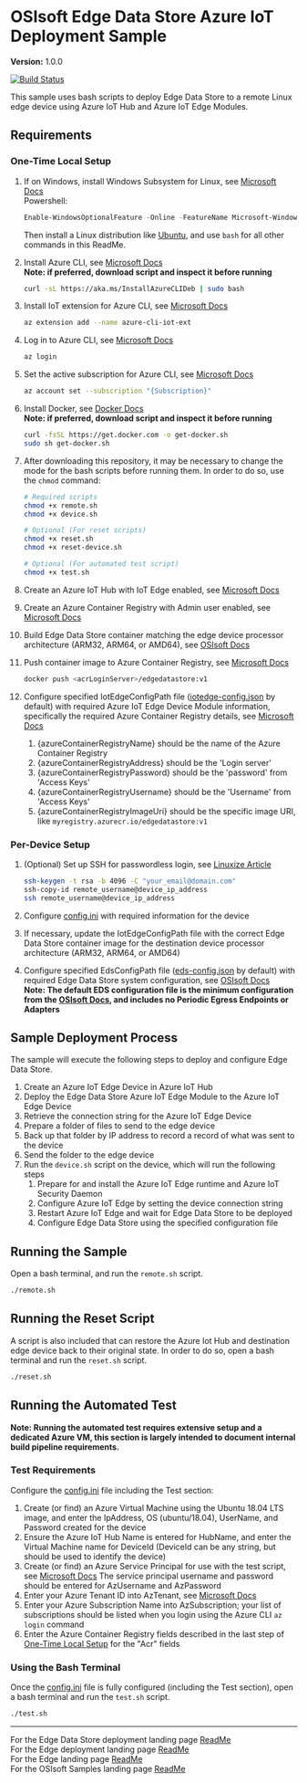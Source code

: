 # OSIsoft Edge Data Store Azure IoT Deployment Sample

**Version:** 1.0.0

[![Build Status](https://dev.azure.com/osieng/engineering/_apis/build/status/product-readiness/Edge/EDS_Azure?branchName=master)](https://dev.azure.com/osieng/engineering/_build?definitionId=1383&branchName=master)

This sample uses bash scripts to deploy Edge Data Store to a remote Linux edge device using Azure IoT Hub and Azure IoT Edge Modules.

## Requirements

### One-Time Local Setup

1. If on Windows, install Windows Subsystem for Linux, see [Microsoft Docs](https://docs.microsoft.com/en-us/windows/wsl/install-win10)  
   Powershell:

   ```powershell
   Enable-WindowsOptionalFeature -Online -FeatureName Microsoft-Windows-Subsystem-Linux
   ```

   Then install a Linux distribution like [Ubuntu](https://www.microsoft.com/store/apps/9N9TNGVNDL3Q), and use `bash` for all other commands in this ReadMe.

1. Install Azure CLI, see [Microsoft Docs](https://docs.microsoft.com/en-us/cli/azure/install-azure-cli-apt?view=azure-cli-latest#install-with-one-command)  
   **Note: if preferred, download script and inspect it before running**

   ```bash
   curl -sL https://aka.ms/InstallAzureCLIDeb | sudo bash
   ```

1. Install IoT extension for Azure CLI, see [Microsoft Docs](https://github.com/Azure/azure-iot-cli-extension#installation)

   ```bash
   az extension add --name azure-cli-iot-ext
   ```

1. Log in to Azure CLI, see [Microsoft Docs](https://docs.microsoft.com/en-us/cli/azure/reference-index?view=azure-cli-latest#az-login)

   ```bash
   az login
   ```

1. Set the active subscription for Azure CLI, see [Microsoft Docs](https://docs.microsoft.com/en-us/cli/azure/manage-azure-subscriptions-azure-cli?view=azure-cli-latest#change-the-active-subscription)

   ```bash
   az account set --subscription "{Subscription}"
   ```

1. Install Docker, see [Docker Docs](https://docs.docker.com/install/linux/docker-ce/ubuntu/#install-using-the-convenience-script)  
   **Note: if preferred, download script and inspect it before running**

   ```bash
   curl -fsSL https://get.docker.com -o get-docker.sh
   sudo sh get-docker.sh
   ```

1. After downloading this repository, it may be necessary to change the mode for the bash scripts before running them. In order to do so, use the `chmod` command:

   ```bash
   # Required scripts
   chmod +x remote.sh
   chmod +x device.sh

   # Optional (For reset scripts)
   chmod +x reset.sh
   chmod +x reset-device.sh

   # Optional (For automated test script)
   chmod +x test.sh
   ```

1. Create an Azure IoT Hub with IoT Edge enabled, see [Microsoft Docs](https://docs.microsoft.com/en-us/azure/iot-hub/iot-hub-create-through-portal)
1. Create an Azure Container Registry with Admin user enabled, see [Microsoft Docs](https://docs.microsoft.com/en-us/azure/container-registry/container-registry-get-started-portal)
1. Build Edge Data Store container matching the edge device processor architecture (ARM32, ARM64, or AMD64), see [OSIsoft Docs](https://osisoft.github.io/Edge-Data-Store-Docs/V1/Docker/EdgeDocker.html)
1. Push container image to Azure Container Registry, see [Microsoft Docs](https://docs.microsoft.com/en-us/azure/container-registry/container-registry-get-started-portal#push-image-to-registry)

   ```bash
   docker push <acrLoginServer>/edgedatastore:v1
   ```

1. Configure specified IotEdgeConfigPath file ([iotedge-config.json](iotedge-config.json) by default) with required Azure IoT Edge Device Module information, specifically the required Azure Container Registry details, see [Microsoft Docs](https://osisoft.github.io/Edge-Data-Store-Docs/V1/Configuration/EdgeSystemConfiguration.html)
   1. {azureContainerRegistryName} should be the name of the Azure Container Registry
   1. {azureContainerRegistryAddress} should be the 'Login server'
   1. {azureContainerRegistryPassword} should be the 'password' from 'Access Keys'
   1. {azureContainerRegistryUsername} should be the 'Username' from 'Access Keys'
   1. {azureContainerRegistryImageUri} should be the specific image URI, like `myregistry.azurecr.io/edgedatastore:v1`

### Per-Device Setup

1. (Optional) Set up SSH for passwordless login, see [Linuxize Article](https://linuxize.com/post/how-to-setup-passwordless-ssh-login/)

   ```bash
   ssh-keygen -t rsa -b 4096 -C "your_email@domain.com"
   ssh-copy-id remote_username@device_ip_address
   ssh remote_username@device_ip_address
   ```

1. Configure [config.ini](config.ini) with required information for the device
1. If necessary, update the IotEdgeConfigPath file with the correct Edge Data Store container image for the destination device processor architecture (ARM32, ARM64, or AMD64)
1. Configure specified EdsConfigPath file ([eds-config.json](eds-config.json) by default) with required Edge Data Store system configuration, see [OSIsoft Docs](https://osisoft.github.io/Edge-Data-Store-Docs/V1/Configuration/EdgeSystemConfiguration.html)  
   **Note: The default EDS configuration file is the minimum configuration from the [OSIsoft Docs](https://osisoft.github.io/Edge-Data-Store-Docs/V1/Configuration/EdgeSystemConfiguration.html#configure-minimum-edge-data-store), and includes no Periodic Egress Endpoints or Adapters**

## Sample Deployment Process

The sample will execute the following steps to deploy and configure Edge Data Store.

1. Create an Azure IoT Edge Device in Azure IoT Hub
1. Deploy the Edge Data Store Azure IoT Edge Module to the Azure IoT Edge Device
1. Retrieve the connection string for the Azure IoT Edge Device
1. Prepare a folder of files to send to the edge device
1. Back up that folder by IP address to record a record of what was sent to the device
1. Send the folder to the edge device
1. Run the `device.sh` script on the device, which will run the following steps
   1. Prepare for and install the Azure IoT Edge runtime and Azure IoT Security Daemon
   1. Configure Azure IoT Edge by setting the device connection string
   1. Restart Azure IoT Edge and wait for Edge Data Store to be deployed
   1. Configure Edge Data Store using the specified configuration file

## Running the Sample

Open a bash terminal, and run the `remote.sh` script.

```bash
./remote.sh
```

## Running the Reset Script

A script is also included that can restore the Azure Iot Hub and destination edge device back to their original state. In order to do so, open a bash terminal and run the `reset.sh` script.

```bash
./reset.sh
```

## Running the Automated Test

**Note: Running the automated test requires extensive setup and a dedicated Azure VM, this section is largely intended to document internal build pipeline requirements.**

### Test Requirements

Configure the [config.ini](config.ini) file including the Test section:

1. Create (or find) an Azure Virtual Machine using the Ubuntu 18.04 LTS image, and enter the IpAddress, OS (ubuntu/18.04), UserName, and Password created for the device
1. Ensure the Azure IoT Hub Name is entered for HubName, and enter the Virtual Machine name for DeviceId (DeviceId can be any string, but should be used to identify the device)
1. Create (or find) an Azure Service Principal for use with the test script, see [Microsoft Docs](https://docs.microsoft.com/en-us/azure/active-directory/develop/app-objects-and-service-principals)
   The service principal username and password should be entered for AzUsername and AzPassword
1. Enter your Azure Tenant ID into AzTenant, see [Microsoft Docs](https://docs.microsoft.com/en-us/onedrive/find-your-office-365-tenant-id?redirectSourcePath=%252fen-us%252farticle%252fFind-your-Office-365-tenant-ID-6891b561-a52d-4ade-9f39-b492285e2c9b)
1. Enter your Azure Subscription Name into AzSubscription; your list of subscriptions should be listed when you login using the Azure CLI `az login` command
1. Enter the Azure Container Registry fields described in the last step of [One-Time Local Setup](#One-Time-Local-Setup) for the "Acr" fields

### Using the Bash Terminal

Once the [config.ini](config.ini) file is fully configured (including the Test section), open a bash terminal and run the `test.sh` script.

```bash
./test.sh
```

---

For the Edge Data Store deployment landing page [ReadMe](../)  
For the Edge deployment landing page [ReadMe](../../)  
For the Edge landing page [ReadMe](../../../)  
For the OSIsoft Samples landing page [ReadMe](https://github.com/osisoft/OSI-Samples)
